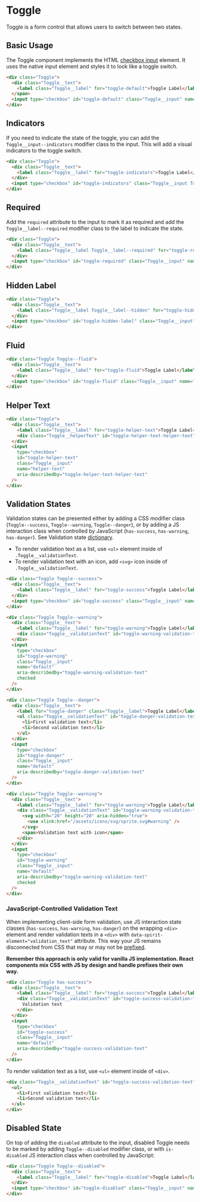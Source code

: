 # Toggle

Toggle is a form control that allows users to switch between two states.

## Basic Usage

The Toggle component implements the HTML [checkbox input][mdn-checkbox] element. It uses
the native input element and styles it to look like a toggle switch.

```html
<div class="Toggle">
  <div class="Toggle__text">
    <label class="Toggle__label" for="toggle-default">Toggle Label</label>
  </span>
  <input type="checkbox" id="toggle-default" class="Toggle__input" name="default" />
</div>
```

## Indicators

If you need to indicate the state of the toggle, you can add the `Toggle__input--indicators`
modifier class to the input. This will add a visual indicators to the toggle switch.

```html
<div class="Toggle">
  <div class="Toggle__text">
    <label class="Toggle__label" for="toggle-indicators">Toggle Label</label>
  </div>
  <input type="checkbox" id="toggle-indicators" class="Toggle__input Toggle__input--indicators" name="default" />
</div>
```

## Required

Add the `required` attribute to the input to mark it as required and add the
`Toggle__label--required` modifier class to the label to indicate the state.

```html
<div class="Toggle">
  <div class="Toggle__text">
    <label class="Toggle__label Toggle__label--required" for="toggle-required">Toggle Label</label>
  </div>
  <input type="checkbox" id="toggle-required" class="Toggle__input" name="required" required />
</div>
```

## Hidden Label

```html
<div class="Toggle">
  <div class="Toggle__text">
    <label class="Toggle__label Toggle__label--hidden" for="toggle-hidden-label">Toggle Label</label>
  </div>
  <input type="checkbox" id="toggle-hidden-label" class="Toggle__input" name="hidden-label" />
</div>
```

## Fluid

```html
<div class="Toggle Toggle--fluid">
  <div class="Toggle__text">
    <label class="Toggle__label" for="toggle-fluid">Toggle Label</label>
  </div>
  <input type="checkbox" id="toggle-fluid" class="Toggle__input" name="fluid" />
</div>
```

## Helper Text

```html
<div class="Toggle">
  <div class="Toggle__text">
    <label class="Toggle__label" for="toggle-helper-text">Toggle Label</label>
    <div class="Toggle__helperText" id="toggle-helper-text-helper-text">Helper text</div>
  </div>
  <input
    type="checkbox"
    id="toggle-helper-text"
    class="Toggle__input"
    name="helper-text"
    aria-describedby="toggle-helper-text-helper-text"
  />
</div>
```

## Validation States

Validation states can be presented either by adding a CSS modifier class
(`Toggle--success`, `Toggle--warning`, `Toggle--danger`), or by adding
a JS interaction class when controlled by JavaScript (`has-success`,
`has-warning`, `has-danger`). See Validation state [dictionary][dictionary-validation].

- To render validation text as a list, use `<ul>` element inside of `.Toggle__validationText`.
- To render validation text with an icon, add `<svg>` icon inside of `.Toggle__validationText`.

```html
<div class="Toggle Toggle--success">
  <div class="Toggle__text">
    <label class="Toggle__label" for="toggle-success">Toggle Label</label>
  </div>
  <input type="checkbox" id="toggle-success" class="Toggle__input" name="default" />
</div>

<div class="Toggle Toggle--warning">
  <div class="Toggle__text">
    <label class="Toggle__label" for="toggle-warning">Toggle Label</label>
    <div class="Toggle__validationText" id="toggle-warning-validation-text">Validation text</div>
  </div>
  <input
    type="checkbox"
    id="toggle-warning"
    class="Toggle__input"
    name="default"
    aria-describedby="toggle-warning-validation-text"
    checked
  />
</div>

<div class="Toggle Toggle--danger">
  <div class="Toggle__text">
    <label for="toggle-danger" class="Toggle__label">Toggle Label</label>
    <ul class="Toggle__validationText" id="toggle-danger-validation-text">
      <li>First validation text</li>
      <li>Second validation text</li>
    </ul>
  </div>
  <input
    type="checkbox"
    id="toggle-danger"
    class="Toggle__input"
    name="default"
    aria-describedby="toggle-danger-validation-text"
  />
</div>

<div class="Toggle Toggle--warning">
  <div class="Toggle__text">
    <label class="Toggle__label" for="toggle-warning">Toggle Label</label>
    <div class="Toggle__validationText" id="toggle-warning-validation-text">
      <svg width="20" height="20" aria-hidden="true">
        <use xlink:href="/assets/icons/svg/sprite.svg#warning" />
      </svg>
      <span>Validation text with icon</span>
    </div>
  </div>
  <input
    type="checkbox"
    id="toggle-warning"
    class="Toggle__input"
    name="default"
    aria-describedby="toggle-warning-validation-text"
    checked
  />
</div>
```

### JavaScript-Controlled Validation Text

When implementing client-side form validation, use JS interaction state classes
(`has-success`, `has-warning`, `has-danger`) on the wrapping `<div>` element and
render validation texts in a `<div>` with `data-spirit-element="validation_text"`
attribute. This way your JS remains disconnected from CSS that may or may not be
[prefixed][prefixed].

**Remember this approach is only valid for vanilla JS implementation. React
components mix CSS with JS by design and handle prefixes their own way.**

```html
<div class="Toggle has-success">
  <div class="Toggle__text">
    <label class="Toggle__label" for="toggle-success">Toggle Label</label>
    <div class="Toggle__validationText" id="toggle-success-validation-text" data-spirit-element="validation_text">
      Validation text
    </div>
  </div>
  <input
    type="checkbox"
    id="toggle-success"
    class="Toggle__input"
    name="default"
    aria-describedby="toggle-success-validation-text"
  />
</div>
```

To render validation text as a list, use `<ul>` element inside of `<div>`.

```html
<div class="Toggle__validationText" id="toggle-success-validation-text" data-spirit-element="validation_text">
  <ul>
    <li>First validation text</li>
    <li>Second validation text</li>
  </ul>
</div>
```

## Disabled State

On top of adding the `disabled` attribute to the input, disabled Toggle needs to
be marked by adding `Toggle--disabled` modifier class, or with `is-disabled`
JS interaction class when controlled by JavaScript:

```html
<div class="Toggle Toggle--disabled">
  <div class="Toggle__text">
    <label class="Toggle__label" for="toggle-disabled">Toggle Label</label>
  </div>
  <input type="checkbox" id="toggle-disabled" class="Toggle__input" name="default" disabled />
</div>
```

[dictionary-validation]: https://github.com/lmc-eu/spirit-design-system/blob/main/docs/DICTIONARIES.md#validation
[mdn-checkbox]: https://developer.mozilla.org/en-US/docs/Web/HTML/Element/input/checkbox
[prefixed]: https://github.com/lmc-eu/spirit-design-system/blob/main/packages/web/README.md#prefixing-css-class-names
